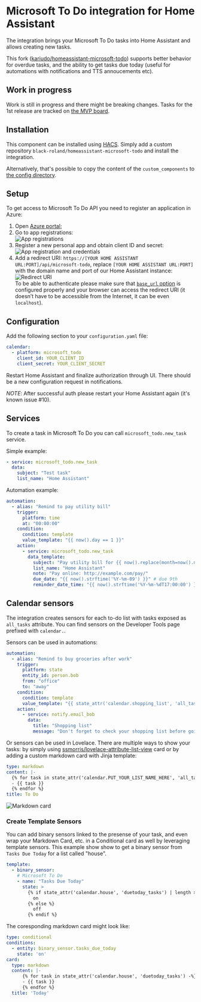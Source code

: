 # Microsoft To Do integration for Home Assistant

The integration brings your Microsoft To Do tasks into Home Assistant and allows creating new tasks.

This fork ([kariudo/homeassistant-microsoft-todo](https://github.com/kariudo/homeassistant-microsoft-todo)) supports better behavior for overdue tasks, and the ability to get tasks due today (useful for automations with notifications and TTS annoucements etc).

## Work in progress

Work is still in progress and there might be breaking changes. Tasks for the 1st release are tracked on [the MVP board](https://github.com/black-roland/homeassistant-microsoft-todo/projects/2).

## Installation

This component can be installed using [HACS](https://github.com/hacs/integration). Simply add a custom repository `black-roland/homeassistant-microsoft-todo` and install the integration.

Alternatively, that's possible to copy the content of the `custom_components` to [the config directory](https://developers.home-assistant.io/docs/en/creating_component_loading.html).

## Setup

To get access to Microsoft To Do API you need to register an application in Azure:

1. Open [Azure portal](https://portal.azure.com/#home);
1. Go to app registrations:<br />
   ![App registrations](https://share.roland.black/file/black-roland-share/96db74de-fb21-11e9-a480-f81654971495/app-registrations.gif)
1. Register a new personal app and obtain client ID and secret:<br />
   ![App registration and credentials](https://share.roland.black/file/black-roland-share/515dfc34-9bbb-11ea-81d7-50eb7157640d/register-app-obtain-creds.gif)
1. Add a redirect URI: `https://[YOUR HOME ASSISTANT URL:PORT]/api/microsoft-todo`, replace `[YOUR HOME ASSISTANT URL:PORT]` with the domain name and port of our Home Assistant instance:<br />
   ![Redirect URI](https://share.roland.black/file/black-roland-share/d9a41612-fb22-11e9-8f90-f81654971495/redirect-uri.gif)<br />
   To be able to authenticate please make sure that [`base_url` option](https://www.home-assistant.io/integrations/http/#base_url) is configured properly and your browser can access the redirect URI (it doesn’t have to be accessible from the Internet, it can be even `localhost`).

## Configuration

Add the following section to your `configuration.yaml` file:

```yaml
calendar:
  - platform: microsoft_todo
    client_id: YOUR_CLIENT_ID
    client_secret: YOUR_CLIENT_SECRET
```

Restart Home Assistant and finalize authorization through UI. There should be a new configuration request in notifications.

*NOTE*: After successful auth please restart your Home Assistant again (it's known issue #10). 

## Services

To create a task in Microsoft To Do you can call `microsoft_todo.new_task` service.

Simple example:

```yaml
- service: microsoft_todo.new_task
  data:
    subject: "Test task"
    list_name: "Home Assistant"
```

Automation example:

```yaml
automation:
  - alias: "Remind to pay utility bill"
    trigger:
      platform: time
      at: "00:00:00"
    condition:
      condition: template
      value_template: "{{ now().day == 1 }}"
    action:
      - service: microsoft_todo.new_task
        data_template:
          subject: "Pay utility bill for {{ now().replace(month=now().month - 1).strftime('%B') }}" # previous month name
          list_name: "Home Assistant"
          note: "Pay online: http://example.com/pay/"
          due_date: "{{ now().strftime('%Y-%m-09') }}" # due 9th
          reminder_date_time: "{{ now().strftime('%Y-%m-%dT17:00:00') }}" # at 17:00 today
```

## Calendar sensors

The integration creates sensors for each to-do list with tasks exposed as `all_tasks` attribute. You can find sensors on the Developer Tools page prefixed with `calendar.`.

Sensors can be used in automations:

```yaml
automation:
  - alias: "Remind to buy groceries after work"
    trigger:
      platform: state
      entity_id: person.bob
      from: "office"
      to: "away"
    condition:
      condition: template
      value_template: "{{ state_attr('calendar.shopping_list', 'all_tasks') | length > 0 }}"
    action:
      - service: notify.email_bob
        data:
          title: "Shopping list"
          message: "Don't forget to check your shopping list before going home"
```

Or sensors can be used in Lovelace. There are multiple ways to show your tasks: by simply using [ssmorris/lovelace-attribute-list-view](https://github.com/ssmorris/lovelace-attribute-list-view) card or by adding a custom markdown card with Jinja template:

```yaml
type: markdown
content: |-
  {% for task in state_attr('calendar.PUT_YOUR_LIST_NAME_HERE', 'all_tasks') -%}
  - {{ task }}
  {% endfor %}
title: To Do
```

![Markdown card](https://user-images.githubusercontent.com/1756198/106674478-5a6cb080-65c4-11eb-9306-e363ff399f28.png)

### Create Template Sensors

You can add binary sensors linked to the presense of your task, and even wrap your Markdown Card, etc. in a Conditional card as well by leveraging template sensors. This example show show to get a binary sensor from `Tasks Due Today` for a list called "house".

```yaml
template:
  - binary_sensor:
    # Microsoft To Do
    - name: "Tasks Due Today"
      state: >
        {% if state_attr('calendar.house', 'duetoday_tasks') | length > 0 %}
          on
        {% else %}
          off
        {% endif %}
```

The coresponding markdown card might look like:

```yaml
type: conditional
conditions:
  - entity: binary_sensor.tasks_due_today
    state: 'on'
card:
  type: markdown
  content: |-
      {% for task in state_attr('calendar.house', 'duetoday_tasks') -%}
      - {{ task }}
      {% endfor %}
  title: 'Today'
```
